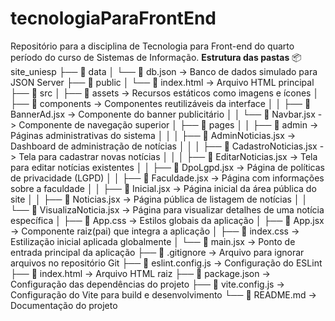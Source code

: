 # tecnologiaParaFrontEnd
Repositório para a disciplina de Tecnologia para Front-end do quarto período do curso de Sistemas de Informação.
**Estrutura das pastas**
📦 site_uniesp
├── 📂 data
│   └── 📄 db.json             -> Banco de dados simulado para JSON Server
├── 📂 public
│   └── 📄 index.html          -> Arquivo HTML principal
├── 📂 src
│   ├── 📂 assets              -> Recursos estáticos como imagens e ícones
│   ├── 📂 components          -> Componentes reutilizáveis da interface
│   │   ├── 📄 BannerAd.jsx    -> Componente do banner publicitário
│   │   └── 📄 Navbar.jsx      -> Componente de navegação superior
│   ├── 📂 pages
│   │   ├── 📂 admin           -> Páginas administrativas do sistema
│   │   │   ├── 📄 AdminNoticias.jsx       -> Dashboard de administração de notícias
│   │   │   ├── 📄 CadastroNoticias.jsx    -> Tela para cadastrar novas notícias
│   │   │   ├── 📄 EditarNoticias.jsx      -> Tela para editar notícias existentes
│   │   ├── 📄 DpoLgpd.jsx             -> Página de políticas de privacidade (LGPD)
│   │   ├── 📄 Faculdade.jsx           -> Página com informações sobre a faculdade
│   │   ├── 📄 Inicial.jsx             -> Página inicial da área pública do site
│   │   ├── 📄 Noticias.jsx            -> Página pública de listagem de notícias
│   │   └── 📄 VisualizaNoticia.jsx    -> Página para visualizar detalhes de uma notícia específica
│   ├── 📄 App.css             -> Estilos globais da aplicação
│   ├── 📄 App.jsx             -> Componente raiz(pai) que integra a aplicação
│   ├── 📄 index.css           -> Estilização inicial aplicada globalmente
│   └── 📄 main.jsx            -> Ponto de entrada principal da aplicação
├── 📄 .gitignore              -> Arquivo para ignorar arquivos no repositório Git
├── 📄 eslint.config.js        -> Configuração do ESLint
├── 📄 index.html              -> Arquivo HTML raiz
├── 📄 package.json            -> Configuração das dependências do projeto
├── 📄 vite.config.js          -> Configuração do Vite para build e desenvolvimento
└── 📄 README.md               -> Documentação do projeto
